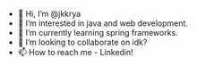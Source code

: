 - 👋 Hi, I’m @jkkrya
- 👀 I’m interested in java and web development.
- 🌱 I’m currently learning spring frameworks.
- 💞️ I’m looking to collaborate on idk?
- 📫 How to reach me - Linkedin!

<!---
jkkrya/jkkrya is a ✨ special ✨ repository because its `README.md` (this file) appears on your GitHub profile.
You can click the Preview link to take a look at your changes.
--->
